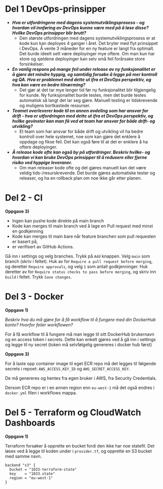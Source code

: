 # Del 1 DevOps-prinsipper

* _**Hva er utfordringene med dagens systemutviklingsprosess - og hvordan vil innføring av DevOps kunne være med på å løse disse? Hvilke DevOps prinsipper blir brutt?**_
  * Den største utfordringen med dagens systemutviklingsprosess er at kode kun kan deployes 4 ganger i året. Det bryter med flyt prinsippet i DevOps. Å vente 3 måneder for en ny feature er langt fra optimalt. Det burde ideelt sett være deployinger mye oftere. Om man kun har store og sjeldene deployinger kan selv små feil forårsake store forsinkelser.
* _**En vanlig respons på mange feil under release av ny funksjonalitet er å gjøre det mindre hyppig, og samtidig forsøke å legge på mer kontroll og QA. Hva er problemet med dette ut ifra et DevOps perspektiv, og hva kan være en bedre tilnærming?**_
  * Det gjør at det tar mye lenger tid før ny funksjonalitet blir tilgjengelig for kunde. Ny funksjonalitet burde testes, men det burde testes automatisk så langt det lar seg gjøre. Manuell testing er tidskrevende og muligens bortkastede ressurser.
* _**Teamet overleverer kode til en annen avdeling som har ansvar for drift - hva er utfordringen med dette ut ifra et DevOps perspektiv, og hvilke gevinster kan man få ved at team har ansvar for både drift- og utvikling?**_
  * Et team som har ansvar for både drift og utvikling vil ha bedre kontroll over hele systemet, noe som kan gjøre det enklere å oppdage og fikse feil. Det kan også føre til at det er enklere å ha oftere deployinger.
* _**Å release kode ofte kan også by på utfordringer. Beskriv hvilke- og hvordan vi kan bruke DevOps prinsipper til å redusere eller fjerne risiko ved hyppige leveraner.**_
  * Om man releaser kode ofte og det gjøres manuelt kan det være veldig tids-/resurskrevende. Det burde gjøres automatiske tester og releaser, og ha en rollback plan om noe ikke går etter planen.

# Del 2 - CI
**Oppgave 3)**
* Ingen kan pushe kode direkte på main branch
* Kode kan merges til main branch ved å lage en Pull request med minst en godkjenning
* Kode kan merges til main bare når feature branchen som pull requesten er basert på,
* er verifisert av GitHub Actions.

Gå inn i settings og velg branches. Trykk på `Add` knappen. Velg `main` som branch (skriv i feltet). Huk av for `Require a pull request before merging`, og deretter `Require approvals`, og velg `1` som antall godkjenninger. Huk deretter av for `Require status checks to pass before merging`, og skriv inn `build` i feltet. Trykk `Save changes`.

# Del 3 - Docker
**Oppgave 1)**

_Beskriv hva du må gjøre for å få workflow til å fungere med din DockerHub konto? Hvorfor feiler workflowen?_

For å få workflow til å fungere må man legge til sitt DockerHub brukernavn og en access token i secrets. Dette kan enkelt gjøres ved å gå inn i settings og legge til ny secret (token må selvfølgelig genereres i docker hub først)

**Oppgave 3)**

For å laste opp container image til eget ECR repo må det legges til følgende secrets i repoet:
`AWS_ACCESS_KEY_ID` og `AWS_SECRET_ACCESS_KEY`. 

De må genereres og hentes fra egen bruker i AWS, fra Security Credentials.

Dersom ECR repo er i en annen region enn `eu-west-1` må det også endres i `docker.yml` filen i workflows mappa.

# Del 5 - Terraform og CloudWatch Dashboards

**Oppgave 1)**

Terraform forsøker å opprette en bucket fordi den ikke har noe statefil. Det løses ved å legge til koden under i `provider.tf`, og opprette en S3 bucket med samme navn.

```
backend "s3" {
  bucket = "1033-terraform-state"
  key    = "1033.state"
  region = "eu-west-1"
}
```
